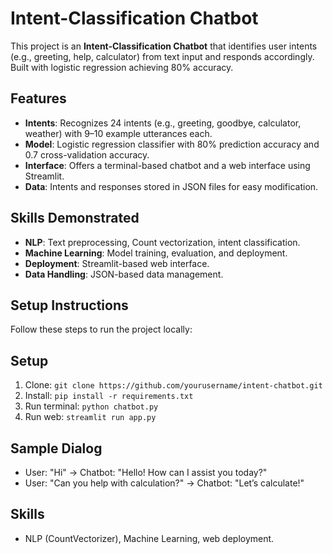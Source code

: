 # Intent-Classification Chatbot

This project is an **Intent-Classification Chatbot** that identifies user intents (e.g., greeting, help, calculator) from text input and responds accordingly. Built with logistic regression achieving 80% accuracy.

## Features
- **Intents**: Recognizes 24 intents (e.g., greeting, goodbye, calculator, weather) with 9–10 example utterances each.
- **Model**: Logistic regression classifier with 80% prediction accuracy and 0.7 cross-validation accuracy.
- **Interface**: Offers a terminal-based chatbot and a web interface using Streamlit.
- **Data**: Intents and responses stored in JSON files for easy modification.

## Skills Demonstrated
- **NLP**: Text preprocessing, Count vectorization, intent classification.
- **Machine Learning**: Model training, evaluation, and deployment.
- **Deployment**: Streamlit-based web interface.
- **Data Handling**: JSON-based data management.

## Setup Instructions
Follow these steps to run the project locally:

## Setup
1. Clone: `git clone https://github.com/yourusername/intent-chatbot.git`
2. Install: `pip install -r requirements.txt`
3. Run terminal: `python chatbot.py`
4. Run web: `streamlit run app.py`

## Sample Dialog
- User: "Hi" → Chatbot: "Hello! How can I assist you today?"
- User: "Can you help with calculation?" → Chatbot: "Let’s calculate!"

## Skills
- NLP (CountVectorizer), Machine Learning, web deployment.
